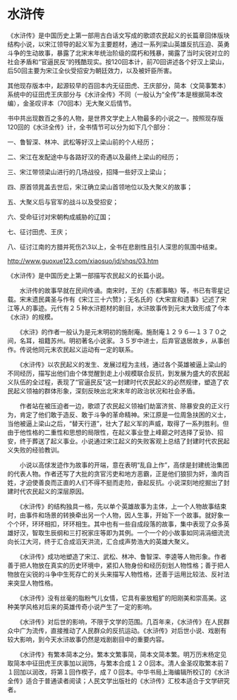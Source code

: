 # 水浒传

《水浒传》是中国历史上第一部用古白话文写成的歌颂农民起义的长篇章回体版块结构小说，以宋江领导的起义军为主要题材，通过一系列梁山英雄反抗压迫、英勇斗争的生动故事，暴露了北宋末年统治阶级的腐朽和残暴，揭露了当时尖锐对立的社会矛盾和“官逼民反”的残酷现实。按120回本计，前70回讲述各个好汉上梁山，后50回主要为宋江全伙受招安为朝廷效力，以及被奸臣所害。

其他现存版本中，起源较早的百回本内无征田虎、王庆部分，简本（文简事繁本）系统中的征田虎王庆部分与《水浒全传》不同（一般认为“全传”本是根据简本改编），金圣叹评本（70回本）无大聚义后情节。

书中共出现数百之多的人物，是世界文学史上人物最多的小说之一。按照现存版120回的《水浒全传》计，全书情节可以分为如下几个部分：

一、鲁智深、林冲、武松等好汉上梁山前的个人经历；

二、宋江在发配途中与各路好汉的奇遇以及最终上梁山的经历；

三、宋江带领梁山进行的几场战役，招降一些好汉上梁山；

四、原首领晁盖去世后，宋江确立梁山首领地位以及大聚义的故事；

五、大聚义后与官军的战斗以及受招安；

六、受命征讨对宋朝构成威胁的辽国；

七、征讨田虎、王庆；

八、征讨江南的方腊并死伤2\3以上，全书在悲剧性且引人深思的氛围中结束。

http://www.guoxue123.com/xiaosuo/jd/shqs/03.htm


《水浒传》是中国历史上第一部描写农民起义的长篇小说。

　　水浒传的故事早就在民间传诵。南宋时，王的《东都事略》等，书已有零星记载。宋末遗民龚圣与作有《宋江三十六赞》；无名氏的《大宋宣和遗事》记述了宋江等人的事迹。元代有２５种水浒题材的剧目，水浒故事传到元末大致形成了今本《水浒》的规模。

　　《水浒》的作者一般认为是元末明初的施耐庵。施耐庵１２９６—１３７０之间，名耳，祖籍苏州。明初著名小说家。３５岁中进士，后弃官退居故乡，从事创作。传说他同元末农民起义运动有一定的联系。

　　《水浒传》以农民起义的发生、发展过程为主线，通过各个英雄被逼上梁山的不同经历，描写出他们由个体觉醒到走上小规模联合反抗，到发展为盛大的农民起义队伍的全过程，表现了“官逼民反”这一封建时代农民起义的必然规律，塑造了农民起义领袖的群体形象，深刻反映出北宋末年的政治状况和社会矛盾。

　　作者站在被压迫者一边，歌颂了农民起义领袖们劫富济贫、除暴安良的正义行为，肯定了他们敢于造反、敢于斗争的革命精神。宋江原是一位周急扶困的义士，当他被逼上梁山之后，“替天行道”，壮大了起义军的声威，取得了一系列胜利。但由于他性格的二重性和思想的局限性，在起义事业登上峰巅之时选择了妥协、招安，终于葬送了起义事业。小说通过宋江起义的失败客观上总结了封建时代农民起义失败的经验教训。

　　小说以高俅发迹作为故事的开端，意在表明“乱自上作”，高俅是封建统治集团的代表人物。作者还写了大批的贪官污吏和地方恶霸，正是他们狼狈为奸，渔肉百姓，才迫使善良而正直的人们不得不挺而走险，奋起反抗。小说深刻地挖掘出了封建时代农民起义的深层原因。

　　《水浒传》的结构独具一格，先以单个英雄故事为主体，上一个人物故事结束时，由事件和场景的转换牵出另一个人物，因人生事，开始下一个故事。就好象一个个环，环环相扣，环环相生。其中也有一些自成段落的故事，集中表现了众多英雄好汉，智取生辰纲和三打祝家庄等即为其例。一个一个的小故事如同涓涓细流流向长江大河，终于汇合成滔天洪流，汇合成声势浩大的英雄大聚义。

　　《水浒传》成功地塑造了宋江、武松、林冲、鲁智深、李逵等人物形象。作者善于把人物放在真实的历史环境中，紧扣人物身份和经历刻划人物性格；善于把人物放在尖锐的斗争中生死存亡的关头来描写人物性格，还善于运用比较法、反衬法来突显人物性格。

　　《水浒传》没有丝毫的脂粉气儿女情，它具有豪放粗犷的阳刚美和崇高美。这种美学风格对后来的英雄传奇小说产生了一定的影响。

　　《水浒传》对后世的影响，不限于文学的范围。几百年来，《水浒传》在人民群众中广为流传，直接推动了人民群众的反抗运动。《水浒传》对后世小说、戏剧有较大影响，到今天水浒故事仍然是戏剧剧目中的重要内容。

　　《水浒传》有繁本简本之分。繁本文繁事简，简本文简本繁。明万历末杨定见取简本中征田虎王庆事加以润饰，与繁本合成１２０回本。清人金圣叹取繁本前７１回加以润改，将第１回作楔子，成７０回本。中华书局上海编辑所校订的《水浒全传》适合于普通读者阅读；人民文学出版社的《水浒传》汇校本适合于文学研究者。
